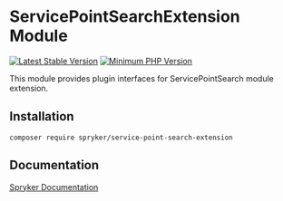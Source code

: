 # ServicePointSearchExtension Module
[![Latest Stable Version](https://poser.pugx.org/spryker/service-point-search-extension/v/stable.svg)](https://packagist.org/packages/spryker/service-point-search-extension)
[![Minimum PHP Version](https://img.shields.io/badge/php-%3E%3D%208.2-8892BF.svg)](https://php.net/)

This module provides plugin interfaces for ServicePointSearch module extension.

## Installation

```
composer require spryker/service-point-search-extension
```

## Documentation

[Spryker Documentation](https://docs.spryker.com)
